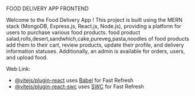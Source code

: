FOOD DELIVERY APP FRONTEND

Welcome to the Food Delivery App ! This project is built using the MERN stack (MongoDB, Express.js, React.js, Node.js), providing a platform for users to purchase various food products. food product salad,rolls,desert,sandwhich,cake,pureveg,pasta,noodles of food products add them to their cart, review products, update their profile, and delivery information statuses. Additionally, an admin  is available for  orders, users, and upload food.

Web Link:
- [@vitejs/plugin-react](https://github.com/vitejs/vite-plugin-react/blob/main/packages/plugin-react/README.md) uses [Babel](https://babeljs.io/) for Fast Refresh
- [@vitejs/plugin-react-swc](https://github.com/vitejs/vite-plugin-react-swc) uses [SWC](https://swc.rs/) for Fast Refresh
